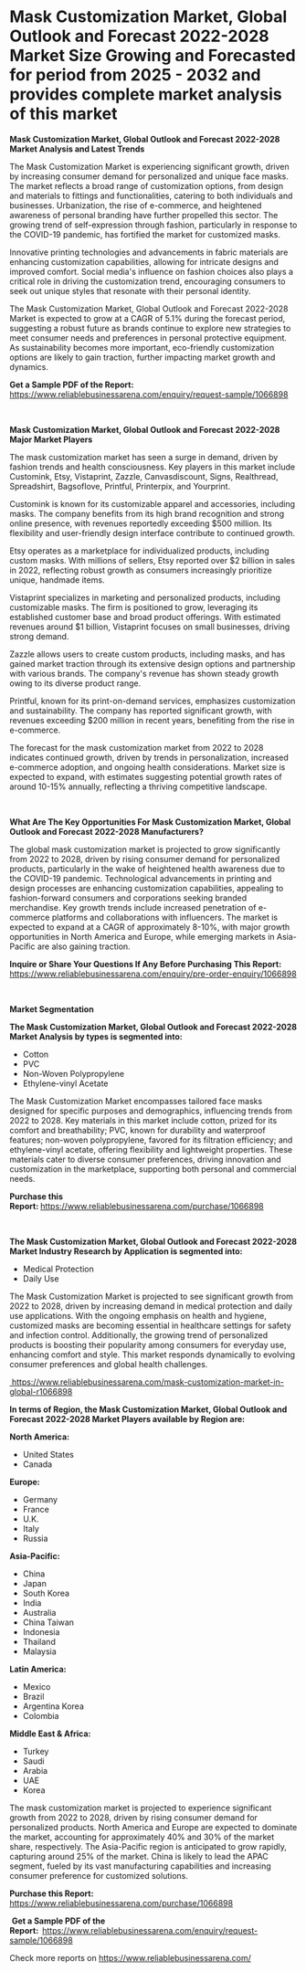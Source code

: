 <p><h1>Mask Customization Market, Global Outlook and Forecast 2022-2028 Market Size Growing and Forecasted for period from 2025 - 2032 and provides complete market analysis of this market</h1></p><p><strong>Mask Customization Market, Global Outlook and Forecast 2022-2028 Market Analysis and Latest Trends</strong></p>
<p><p>The Mask Customization Market is experiencing significant growth, driven by increasing consumer demand for personalized and unique face masks. The market reflects a broad range of customization options, from design and materials to fittings and functionalities, catering to both individuals and businesses. Urbanization, the rise of e-commerce, and heightened awareness of personal branding have further propelled this sector. The growing trend of self-expression through fashion, particularly in response to the COVID-19 pandemic, has fortified the market for customized masks.</p><p>Innovative printing technologies and advancements in fabric materials are enhancing customization capabilities, allowing for intricate designs and improved comfort. Social media's influence on fashion choices also plays a critical role in driving the customization trend, encouraging consumers to seek out unique styles that resonate with their personal identity.</p><p>The Mask Customization Market, Global Outlook and Forecast 2022-2028 Market is expected to grow at a CAGR of 5.1% during the forecast period, suggesting a robust future as brands continue to explore new strategies to meet consumer needs and preferences in personal protective equipment. As sustainability becomes more important, eco-friendly customization options are likely to gain traction, further impacting market growth and dynamics.</p></p>
<p><strong>Get a Sample PDF of the Report:&nbsp;</strong> <a href="https://www.reliablebusinessarena.com/enquiry/request-sample/1066898?utm_campaign=2566&utm_medium=2&utm_source=Github&utm_content=ia&utm_term=21032025&utm_id=mask-customization-market-global-outlook-and-forecast-2022-2028">https://www.reliablebusinessarena.com/enquiry/request-sample/1066898</a></p>
<p>&nbsp;</p>
<p><strong>Mask Customization Market, Global Outlook and Forecast 2022-2028 Major Market Players</strong></p>
<p><p>The mask customization market has seen a surge in demand, driven by fashion trends and health consciousness. Key players in this market include Customink, Etsy, Vistaprint, Zazzle, Canvasdiscount, Signs, Realthread, Spreadshirt, Bagsoflove, Printful, Printerpix, and Yourprint.</p><p>Customink is known for its customizable apparel and accessories, including masks. The company benefits from its high brand recognition and strong online presence, with revenues reportedly exceeding $500 million. Its flexibility and user-friendly design interface contribute to continued growth.</p><p>Etsy operates as a marketplace for individualized products, including custom masks. With millions of sellers, Etsy reported over $2 billion in sales in 2022, reflecting robust growth as consumers increasingly prioritize unique, handmade items.</p><p>Vistaprint specializes in marketing and personalized products, including customizable masks. The firm is positioned to grow, leveraging its established customer base and broad product offerings. With estimated revenues around $1 billion, Vistaprint focuses on small businesses, driving strong demand.</p><p>Zazzle allows users to create custom products, including masks, and has gained market traction through its extensive design options and partnership with various brands. The company's revenue has shown steady growth owing to its diverse product range.</p><p>Printful, known for its print-on-demand services, emphasizes customization and sustainability. The company has reported significant growth, with revenues exceeding $200 million in recent years, benefiting from the rise in e-commerce.</p><p>The forecast for the mask customization market from 2022 to 2028 indicates continued growth, driven by trends in personalization, increased e-commerce adoption, and ongoing health considerations. Market size is expected to expand, with estimates suggesting potential growth rates of around 10-15% annually, reflecting a thriving competitive landscape.</p></p>
<p>&nbsp;</p>
<p><strong>What Are The Key Opportunities For Mask Customization Market, Global Outlook and Forecast 2022-2028 Manufacturers?</strong></p>
<p><p>The global mask customization market is projected to grow significantly from 2022 to 2028, driven by rising consumer demand for personalized products, particularly in the wake of heightened health awareness due to the COVID-19 pandemic. Technological advancements in printing and design processes are enhancing customization capabilities, appealing to fashion-forward consumers and corporations seeking branded merchandise. Key growth trends include increased penetration of e-commerce platforms and collaborations with influencers. The market is expected to expand at a CAGR of approximately 8-10%, with major growth opportunities in North America and Europe, while emerging markets in Asia-Pacific are also gaining traction.</p></p>
<p><strong>Inquire or Share Your Questions If Any Before Purchasing This Report:</strong> <a href="https://www.reliablebusinessarena.com/enquiry/pre-order-enquiry/1066898?utm_campaign=2566&utm_medium=2&utm_source=Github&utm_content=ia&utm_term=21032025&utm_id=mask-customization-market-global-outlook-and-forecast-2022-2028">https://www.reliablebusinessarena.com/enquiry/pre-order-enquiry/1066898</a></p>
<p>&nbsp;</p>
<p><strong>Market Segmentation</strong></p>
<p><strong>The Mask Customization Market, Global Outlook and Forecast 2022-2028 Market Analysis by types is segmented into:</strong></p>
<p><ul><li>Cotton</li><li>PVC</li><li>Non-Woven Polypropylene</li><li>Ethylene-vinyl Acetate</li></ul></p>
<p><p>The Mask Customization Market encompasses tailored face masks designed for specific purposes and demographics, influencing trends from 2022 to 2028. Key materials in this market include cotton, prized for its comfort and breathability; PVC, known for durability and waterproof features; non-woven polypropylene, favored for its filtration efficiency; and ethylene-vinyl acetate, offering flexibility and lightweight properties. These materials cater to diverse consumer preferences, driving innovation and customization in the marketplace, supporting both personal and commercial needs.</p></p>
<p><strong>Purchase this Report:&nbsp;</strong><a href="https://www.reliablebusinessarena.com/purchase/1066898?utm_campaign=2566&utm_medium=2&utm_source=Github&utm_content=ia&utm_term=21032025&utm_id=mask-customization-market-global-outlook-and-forecast-2022-2028">https://www.reliablebusinessarena.com/purchase/1066898</a></p>
<p>&nbsp;</p>
<p><strong>The Mask Customization Market, Global Outlook and Forecast 2022-2028 Market Industry Research by Application is segmented into:</strong></p>
<p><ul><li>Medical Protection</li><li>Daily Use</li></ul></p>
<p><p>The Mask Customization Market is projected to see significant growth from 2022 to 2028, driven by increasing demand in medical protection and daily use applications. With the ongoing emphasis on health and hygiene, customized masks are becoming essential in healthcare settings for safety and infection control. Additionally, the growing trend of personalized products is boosting their popularity among consumers for everyday use, enhancing comfort and style. This market responds dynamically to evolving consumer preferences and global health challenges.</p></p>
<p><a href="https://www.reliablebusinessarena.com/mask-customization-market-in-global-r1066898?utm_campaign=2566&utm_medium=2&utm_source=Github&utm_content=ia&utm_term=21032025&utm_id=mask-customization-market-global-outlook-and-forecast-2022-2028">&nbsp;https://www.reliablebusinessarena.com/mask-customization-market-in-global-r1066898</a></p>
<p><strong>In terms of Region, the Mask Customization Market, Global Outlook and Forecast 2022-2028 Market Players available by Region are:</strong></p>
<p>
    <p> <strong> North America: </strong>
        <ul>
            <li>United States</li>
            <li>Canada</li>
        </ul>
        </p> 
    <p> <strong> Europe: </strong>
        <ul>
            <li>Germany</li>
            <li>France</li>
            <li>U.K.</li>
            <li>Italy</li>
            <li>Russia</li>
        </ul>
        </p> 
    <p> <strong> Asia-Pacific: </strong>
        <ul>
            <li>China</li>
            <li>Japan</li>
            <li>South Korea</li>
            <li>India</li>
            <li>Australia</li>
            <li>China Taiwan</li>
            <li>Indonesia</li>
            <li>Thailand</li>
            <li>Malaysia</li>
        </ul>
        </p> 
    <p> <strong> Latin America: </strong>
        <ul>
            <li>Mexico</li>
            <li>Brazil</li>
            <li>Argentina Korea</li>
            <li>Colombia</li>
        </ul>
        </p> 
    <p> <strong> Middle East & Africa: </strong>
        <ul>
            <li>Turkey</li>
            <li>Saudi</li>
            <li>Arabia</li>
            <li>UAE</li>
            <li>Korea</li>
        </ul>
    </p>
    </p>
<p><p>The mask customization market is projected to experience significant growth from 2022 to 2028, driven by rising consumer demand for personalized products. North America and Europe are expected to dominate the market, accounting for approximately 40% and 30% of the market share, respectively. The Asia-Pacific region is anticipated to grow rapidly, capturing around 25% of the market. China is likely to lead the APAC segment, fueled by its vast manufacturing capabilities and increasing consumer preference for customized solutions.</p></p>
<p><strong>Purchase this Report: </strong><a href="https://www.reliablebusinessarena.com/purchase/1066898?utm_campaign=2566&utm_medium=2&utm_source=Github&utm_content=ia&utm_term=21032025&utm_id=mask-customization-market-global-outlook-and-forecast-2022-2028">https://www.reliablebusinessarena.com/purchase/1066898</a></p>
<p>&nbsp;<strong>Get a Sample PDF of the Report:&nbsp;&nbsp;</strong><a href="https://www.reliablebusinessarena.com/enquiry/request-sample/1066898?utm_campaign=2566&utm_medium=2&utm_source=Github&utm_content=ia&utm_term=21032025&utm_id=mask-customization-market-global-outlook-and-forecast-2022-2028">https://www.reliablebusinessarena.com/enquiry/request-sample/1066898</a></p>
<p><strong></strong></p>
<p>Check more reports on <a href="https://www.reliablebusinessarena.com/?utm_campaign=2566&utm_medium=2&utm_source=Github&utm_content=ia&utm_term=21032025&utm_id=mask-customization-market-global-outlook-and-forecast-2022-2028">https://www.reliablebusinessarena.com/</a></p>